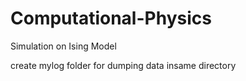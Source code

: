 # Computational-Physics
Simulation on Ising Model

create mylog folder for dumping data insame directory
